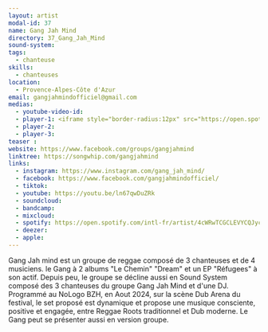 ```yaml
---
layout: artist
modal-id: 37
name: Gang Jah Mind
directory: 37_Gang_Jah_Mind
sound-system: 
tags: 
  - chanteuse
skills: 
  - chanteuses
location:
  - Provence-Alpes-Côte d'Azur
email: gangjahmindofficiel@gmail.com
medias:
  - youtube-video-id: 
  - player-1: <iframe style="border-radius:12px" src="https://open.spotify.com/embed/artist/4cWRwTCGCLEVYCQJycxUx0?utm_source=generator" width="100%" height="352" frameBorder="0" allowfullscreen="" allow="autoplay; clipboard-write; encrypted-media; fullscreen; picture-in-picture" loading="lazy"></iframe>
  - player-2: 
  - player-3: 
teaser :
website: https://www.facebook.com/groups/gangjahmind
linktree: https://songwhip.com/gangjahmind
links:
  - instagram: https://www.instagram.com/gang_jah_mind/
  - facebook: https://www.facebook.com/gangjahmindofficiel/
  - tiktok: 
  - youtube: https://youtu.be/ln67qwDuZRk
  - soundcloud: 
  - bandcamp: 
  - mixcloud: 
  - spotify: https://open.spotify.com/intl-fr/artist/4cWRwTCGCLEVYCQJycxUx0?si=eDrtboVCT46TOZUQTnRuxQ
  - deezer: 
  - apple: 
---
```


Gang Jah mind est un groupe de reggae composé de 3 chanteuses et de 4 musiciens. le Gang à 2 albums "Le Chemin" "Dream" et un EP "Réfugees" à son actif. Depuis peu, le groupe se décline aussi en Sound System composé des 3 chanteuses du groupe Gang Jah Mind et d'une DJ.  Programmé au NoLogo BZH, en Aout 2024, sur la scène Dub Arena du festival, le set proposé est dynamique et propose une musique consciente, positive et engagée, entre Reggae Roots traditionnel et Dub moderne. Le Gang peut se présenter aussi en version groupe.

